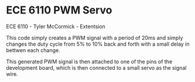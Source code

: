 # ECE 6110 PWM Servo 
 
 ECE 6110 - Tyler McCormick - Extentsion 

 This code simply creates a PWM signal with a period of 20ms and simply changes the duty cycle from 5% to 10% back and forth with a small delay in bettwen each change.
 
 This generated PWM signal is then attached to one of the pins of the development board, which is then connected to a small servo as the signal wire.